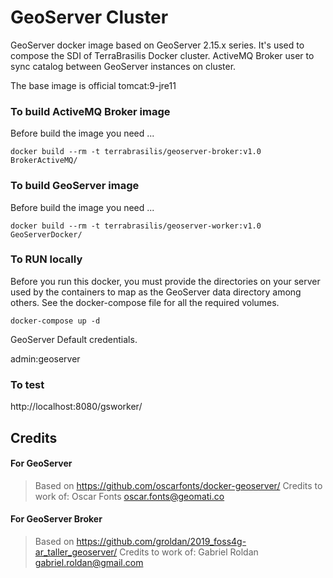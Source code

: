 # GeoServer Cluster

GeoServer docker image based on GeoServer 2.15.x series. It's used to compose the SDI of TerraBrasilis Docker cluster.
ActiveMQ Broker user to sync catalog between GeoServer instances on cluster.

The base image is official tomcat:9-jre11

### To build ActiveMQ Broker image

Before build the image you need  ...


```
docker build --rm -t terrabrasilis/geoserver-broker:v1.0 BrokerActiveMQ/
```

### To build GeoServer image

Before build the image you need  ...


```
docker build --rm -t terrabrasilis/geoserver-worker:v1.0 GeoServerDocker/
```

### To RUN locally

Before you run this docker, you must provide the directories on your server used by the containers to map as the GeoServer data directory among others. See the docker-compose file for all the required volumes.

```
docker-compose up -d
```

GeoServer Default credentials.

admin:geoserver

### To test

http://localhost:8080/gsworker/


## Credits

#### For GeoServer

 > Based on https://github.com/oscarfonts/docker-geoserver/
 > Credits to work of: Oscar Fonts <oscar.fonts@geomati.co>

#### For GeoServer Broker

 > Based on https://github.com/groldan/2019_foss4g-ar_taller_geoserver/
 > Credits to work of: Gabriel Roldan <gabriel.roldan@gmail.com>
